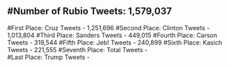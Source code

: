 #Number of Rubio Tweets: 1,579,037
---
#First Place: Cruz Tweets - 1,251,696
#Second Place: Clinton Tweets - 1,013,804
#Third Place: Sanders Tweets - 449,015
#Fourth Place: Carson Tweets - 319,544
#Fifth Place: Jeb! Tweets - 240,899
#Sixth Place: Kasich Tweets - 221,555
#Seventh Place: Total Tweets -  
#Last Place: Trump Tweets - 
